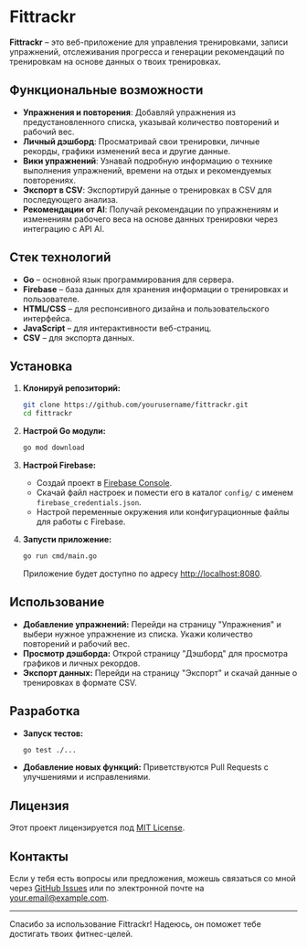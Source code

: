 # Fittrackr

**Fittrackr** – это веб-приложение для управления тренировками, записи упражнений, отслеживания прогресса и генерации рекомендаций по тренировкам на основе данных о твоих тренировках.

## Функциональные возможности

- **Упражнения и повторения**: Добавляй упражнения из предустановленного списка, указывай количество повторений и рабочий вес.
- **Личный дэшборд**: Просматривай свои тренировки, личные рекорды, графики изменений веса и другие данные.
- **Вики упражнений**: Узнавай подробную информацию о технике выполнения упражнений, времени на отдых и рекомендуемых повторениях.
- **Экспорт в CSV**: Экспортируй данные о тренировках в CSV для последующего анализа.
- **Рекомендации от AI**: Получай рекомендации по упражнениям и изменениям рабочего веса на основе данных тренировки через интеграцию с API AI.

## Стек технологий

- **Go** – основной язык программирования для сервера.
- **Firebase** – база данных для хранения информации о тренировках и пользователе.
- **HTML/CSS** – для респонсивного дизайна и пользовательского интерфейса.
- **JavaScript** – для интерактивности веб-страниц.
- **CSV** – для экспорта данных.

## Установка

1. **Клонируй репозиторий:**

    ```bash
    git clone https://github.com/yourusername/fittrackr.git
    cd fittrackr
    ```

2. **Настрой Go модули:**

    ```bash
    go mod download
    ```

3. **Настрой Firebase:**

    - Создай проект в [Firebase Console](https://console.firebase.google.com/).
    - Скачай файл настроек и помести его в каталог `config/` с именем `firebase_credentials.json`.
    - Настрой переменные окружения или конфигурационные файлы для работы с Firebase.

4. **Запусти приложение:**

    ```bash
    go run cmd/main.go
    ```

    Приложение будет доступно по адресу [http://localhost:8080](http://localhost:8080).

## Использование

- **Добавление упражнений:** Перейди на страницу "Упражнения" и выбери нужное упражнение из списка. Укажи количество повторений и рабочий вес.
- **Просмотр дэшборда:** Открой страницу "Дэшборд" для просмотра графиков и личных рекордов.
- **Экспорт данных:** Перейди на страницу "Экспорт" и скачай данные о тренировках в формате CSV.

## Разработка

- **Запуск тестов:**

    ```bash
    go test ./...
    ```

- **Добавление новых функций:** Приветствуются Pull Requests с улучшениями и исправлениями.

## Лицензия

Этот проект лицензируется под [MIT License](LICENSE).

## Контакты

Если у тебя есть вопросы или предложения, можешь связаться со мной через [GitHub Issues](https://github.com/yourusername/fittrackr/issues) или по электронной почте на your.email@example.com.

---

Спасибо за использование Fittrackr! Надеюсь, он поможет тебе достигать твоих фитнес-целей.
